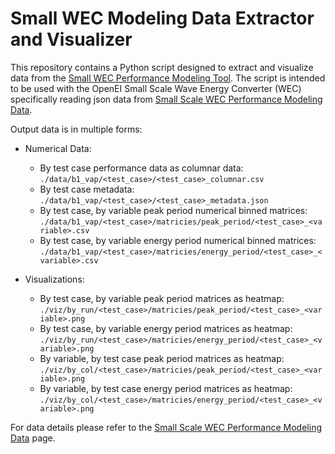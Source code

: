 # Small WEC Modeling Data Extractor and Visualizer

This repository contains a Python script designed to extract and visualize data from the [Small WEC
Performance Modeling Tool][small_wec]. The script is intended to be used with the OpenEI Small Scale
Wave Energy Converter (WEC) specifically reading json data from [Small Scale WEC Performance Modeling Data][small_wec_data].

Output data is in multiple forms:

- Numerical Data:

  - By test case performance data as columnar data: `./data/b1_vap/<test_case>/<test_case>_columnar.csv`
  - By test case metadata: `./data/b1_vap/<test_case>/<test_case>_metadata.json`
  - By test case, by variable peak period numerical binned matrices: `./data/b1_vap/<test_case>/matricies/peak_period/<test_case>_<variable>.csv`
  - By test case, by variable energy period numerical binned matrices: `./data/b1_vap/<test_case>/matricies/energy_period/<test_case>_<variable>.csv`

- Visualizations:
  - By test case, by variable peak period matrices as heatmap: `./viz/by_run/<test_case>/matricies/peak_period/<test_case>_<variable>.png`
  - By test case, by variable energy period matrices as heatmap: `./viz/by_run/<test_case>/matricies/energy_period/<test_case>_<variable>.png`
  - By variable, by test case peak period matrices as heatmap: `./viz/by_col/<test_case>/matricies/peak_period/<test_case>_<variable>.png`
  - By variable, by test case energy period matrices as heatmap: `./viz/by_col/<test_case>/matricies/energy_period/<test_case>_<variable>.png`

For data details please refer to the [Small Scale WEC Performance Modeling Data][small_wec_data]
page.

[small_wec]: https://apps.openei.org/swec/devices
[small_wec_data]: https://mhkdr.openei.org/submissions/380
